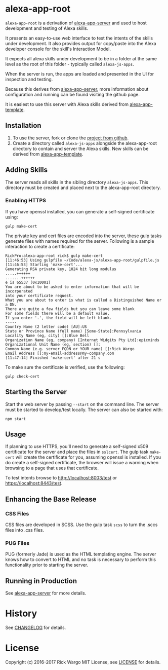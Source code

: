 # alexa-app-root
`alexa-app-root` is a derivation of [alexa-app-server](https://github.com/alexa-js/alexa-app-server) and used to host development and testing of Alexa skills.

It presents an easy-to-use web interface to test the intents of the skills under development. It also provides output for copy/paste into the Alexa developer console for the skill's Interaction Model.

It expects all alexa skills under development to be in a folder at the same level as the root of this folder - typically called `alexa-js-apps`.

When the server is run, the apps are loaded and presented in the UI for inspection and testing.

Because this derives from [alexa-app-server](https://github.com/alexa-js/alexa-app-server), more information about configuration and running can be found visiting the github page.

It is easiest to use this server with Alexa skills derived from [alexa-app-template](https://github.com/rickwargo/alexa-app-template).

## Installation
1. To use the server, fork or clone the [project from github](https://github.com/rickwargo/alexa-app-root).
2. Create a directory called `alexa-js-apps` alongside the alexa-app-root directory to contain and server the Alexa skills. New skills can be derived from [alexa-app-template](https://github.com/rickwargo/alexa-app-template). 

## Adding Skills
The server reads all skills in the sibling directory `alexa-js-apps`. This directory must be created and placed next to the alexa-app-root directory.

### Enabling HTTPS
If you have openssl installed, you can generate a self-signed certificate using:
```
gulp make-cert
```
The private key and cert files are encoded into the server, these gulp tasks generate files with names required for the server.
Following is a sample interaction to create a certificate:
```
RickPro:alexa-app-root rick$ gulp make-cert
[11:46:53] Using gulpfile ~/Code/alexa-js/alexa-app-root/gulpfile.js
[11:46:53] Starting 'make-cert'...
Generating RSA private key, 1024 bit long modulus
.....++++++
.......++++++
e is 65537 (0x10001)
You are about to be asked to enter information that will be incorporated
into your certificate request.
What you are about to enter is what is called a Distinguished Name or a DN.
There are quite a few fields but you can leave some blank
For some fields there will be a default value,
If you enter '.', the field will be left blank.
-----
Country Name (2 letter code) [AU]:US
State or Province Name (full name) [Some-State]:Pennsylvania
Locality Name (eg, city) []:Blue Bell
Organization Name (eg, company) [Internet Widgits Pty Ltd]:epicminds
Organizational Unit Name (eg, section) []:
Common Name (e.g. server FQDN or YOUR name) []:Rick Wargo
Email Address []:my-email-address@my-company.com
[11:47:14] Finished 'make-cert' after 21 s
```

To make sure the certificate is verified, use the following:
```
gulp check-cert
```

## Starting the Server
Start the web server by passing `--start` on the command line. The server must be started to develop/test locally. The server can also be started with:
```
npm start
```

## Usage
If planning to use HTTPS, you'll need to generate a self-signed x509 certificate for the server and place the files in `sslcert`. The gulp task `make-cert` will create the certificate for you, assuming openssl is installed. If you do create a self-signed certificate, the browser will issue a warning when browsing to a page that uses that certificate.

To test intents browse to [http://localhost:8003/test](http://localhost:8003/test) or [https://localhost:8443/test](https://localhost:8443/test).

## Enhancing the Base Release
### CSS Files
CSS files are developed in SCSS. Use the gulp task `scss` to turn the .sccs files into .css files.
### PUG Files
PUG (formerly Jade) is used as the HTML templating engine. The server knows how to convert to HTML and no task is necessary to perform this functionality prior to starting the server.

## Running in Production
See [alexa-app-server](https://github.com/alexa-js/alexa-app-server#user-content-running-in-production) for more details.

# History
See [CHANGELOG](CHANGELOG.md) for details.

# License
Copyright (c) 2016-2017 Rick Wargo
MIT License, see [LICENSE](LICENSE.md) for details.